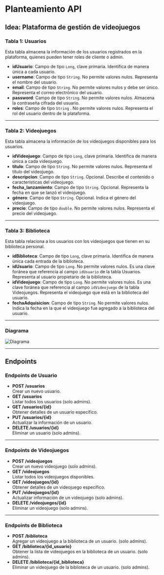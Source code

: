 # Planteamiento API

## Idea: Plataforma de gestión de videojuegos

### Tabla 1: Usuarios
Esta tabla almacena la información de los usuarios registrados en la plataforma, quienes pueden tener roles de cliente o admin.

- **idUsuario**: Campo de tipo `Long`, clave primaria. Identifica de manera única a cada usuario.
- **username**: Campo de tipo `String`. No permite valores nulos. Representa el nombre del usuario.
- **email**: Campo de tipo `String`. No permite valores nulos y debe ser único. Representa el correo electrónico del usuario.
- **password**: Campo de tipo `String`. No permite valores nulos. Almacena la contraseña cifrada del usuario.
- **roles**: Campo de tipo `String` . No permite valores nulos. Representa el rol del usuario dentro de la plataforma.

---

### Tabla 2: Videojuegos
Esta tabla almacena la información de los videojuegos disponibles para los usuarios.

- **idVideojuego**: Campo de tipo `Long`, clave primaria. Identifica de manera única a cada videojuego.
- **título**: Campo de tipo `String`. No permite valores nulos. Representa el título del videojuego.
- **descripcion**: Campo de tipo `String`. Opcional. Describe el contenido o características del videojuego.
- **fecha_lanzamiento**: Campo de tipo `String`. Opcional. Representa la fecha en que se lanzó el videojuego.
- **género**: Campo de tipo `String`. Opcional. Indica el género del videojuego.
- **precio**: Campo de tipo `double`. No permite valores nulos. Representa el precio del videojuego.

---

### Tabla 3: Biblioteca
Esta tabla relaciona a los usuarios con los videojuegos que tienen en su biblioteca personal.

- **idBiblioteca**: Campo de tipo `Long`, clave primaria. Identifica de manera única cada entrada de la biblioteca.
- **idUsuario**: Campo de tipo `Long`. No permite valores nulos. Es una clave foránea que referencia al campo `idUsuario` de la tabla Usuarios. Representa al usuario propietario de la biblioteca.
- **idVideojuego**: Campo de tipo `Long`. No permite valores nulos. Es una clave foránea que referencia al campo `idVideojuego` de la tabla Videojuegos. Representa el videojuego que está en la biblioteca del usuario.
- **fechaAdquisicion**: Campo de tipo `String`. No permite valores nulos. Indica la fecha en la que el videojuego fue agregado a la biblioteca del usuario.

---

### Diagrama

![Diagrama](https://i.imgur.com/4ttbuT5.png "Diagrama del sistema")

---

## Endpoints

### Endpoints de Usuario
- **POST /usuarios**  
  Crear un nuevo usuario.
- **GET /usuarios**  
  Listar todos los usuarios (solo admins).
- **GET /usuarios/{id}**  
  Obtener detalles de un usuario específico.
- **PUT /usuarios/{id}**  
  Actualizar la información de un usuario.
- **DELETE /usuarios/{id}**  
  Eliminar un usuario (solo admins).

---

### Endpoints de Videojuegos
- **POST /videojuegos**  
  Crear un nuevo videojuego (solo admins).
- **GET /videojuegos**  
  Listar todos los videojuegos disponibles.
- **GET /videojuegos/{id}**  
  Obtener detalles de un videojuego específico.
- **PUT /videojuegos/{id}**  
  Actualizar información de un videojuego (solo admins).
- **DELETE /videojuegos/{id}**  
  Eliminar un videojuego (solo admins).

---

### Endpoints de Biblioteca
- **POST /biblioteca**  
  Agregar un videojuego a la biblioteca de un usuario. (solo admins).
- **GET /biblioteca/{id_usuario}**  
  Obtener la lista de videojuegos en la biblioteca de un usuario. (solo admins).
- **DELETE /biblioteca/{id_biblioteca}**  
  Eliminar un videojuego de la biblioteca de un usuario. (solo admins).
